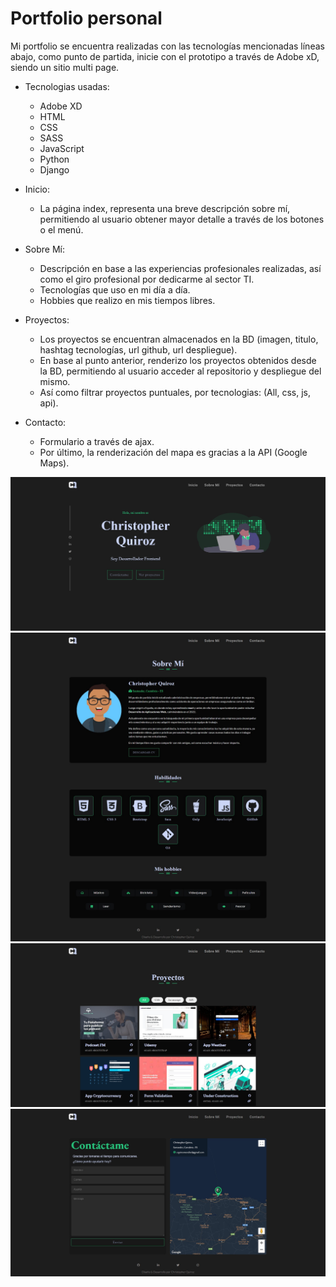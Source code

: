 # Portfolio personal

Mi portfolio se encuentra realizadas con las tecnologías mencionadas líneas abajo, como punto de partida, inicie con el prototipo a través de Adobe xD, siendo un sitio  multi page.


- Tecnologias usadas:
  - Adobe XD
  - HTML
  - CSS
  - SASS
  - JavaScript
  - Python
  - Django
  

- Inicio:
  - La página index, representa una breve descripción sobre mí, permitiendo al usuario obtener mayor detalle a través de los botones o el menú.

- Sobre Mí:
  - Descripción en base a las experiencias profesionales realizadas, así como el giro profesional por dedicarme al sector TI.
  - Tecnologías que uso en mi día a día.
  - Hobbies que realizo en mis tiempos libres.
  
 - Proyectos:
    - Los proyectos se encuentran almacenados en la BD (imagen, titulo, hashtag tecnologías, url github, url despliegue).
    - En base al punto anterior, renderizo los proyectos obtenidos desde la BD, permitiendo al usuario acceder al repositorio y despliegue del mismo.
    - Así como filtrar proyectos puntuales, por tecnologias: (All, css, js, api). 
  
- Contacto:
    - Formulario a través de ajax.
    - Por último, la renderización del mapa es gracias a la API (Google Maps).
    

 
![Diseño-inicio](./design/portfolio-inicio.png)
![Diseño-sobremi](./design/portfolio-sobre-mi.png)
![Diseño-proyectos](./design/portfolio-proyectos.png)
![Diseño-contacto](./design/portfolio-contacto.png)
